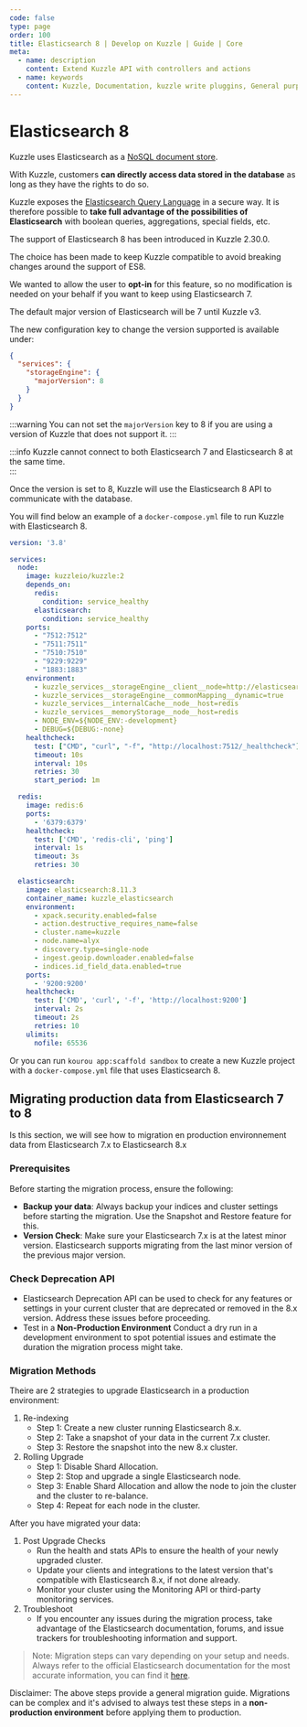 ```yaml
---
code: false
type: page
order: 100
title: Elasticsearch 8 | Develop on Kuzzle | Guide | Core
meta:
  - name: description
    content: Extend Kuzzle API with controllers and actions
  - name: keywords
    content: Kuzzle, Documentation, kuzzle write pluggins, General purpose backend, iot, backend, opensource,  API Controllers
---
```


# Elasticsearch 8

<SinceBadge version="2.30.0"/>

Kuzzle uses Elasticsearch as a [NoSQL document store](/core/2/guides/main-concepts/data-storage).

With Kuzzle, customers **can directly access data stored in the database** as long as they have the rights to do so.

Kuzzle exposes the [Elasticsearch Query Language](/core/2/guides/main-concepts/querying) in a secure way. It is therefore possible to **take full advantage of the possibilities of Elasticsearch** with boolean queries, aggregations, special fields, etc.

The support of Elasticsearch 8 has been introduced in Kuzzle 2.30.0.

The choice has been made to keep Kuzzle compatible to avoid breaking changes around the support of ES8. 

We wanted to allow the user to **opt-in** for this feature, so no modification is needed on your behalf if you want to keep using Elasticsearch 7.

The default major version of Elasticsearch will be 7 until Kuzzle v3.

The new configuration key to change the version supported is available under:  

```json
{
  "services": {
    "storageEngine": {
      "majorVersion": 8
    }
  }
}
```

:::warning
You can not set the `majorVersion` key to 8 if you are using a version of Kuzzle that does not support it. 
:::

:::info
Kuzzle cannot connect to both Elasticsearch 7 and Elasticsearch 8 at the same time.  
:::

Once the version is set to 8, Kuzzle will use the Elasticsearch 8 API to communicate with the database.

You will find below an example of a `docker-compose.yml` file to run Kuzzle with Elasticsearch 8.

```yaml
version: '3.8'

services:
  node:
    image: kuzzleio/kuzzle:2
    depends_on:
      redis:
        condition: service_healthy
      elasticsearch:
        condition: service_healthy
    ports:
      - "7512:7512"
      - "7511:7511"
      - "7510:7510"
      - "9229:9229"
      - "1883:1883"
    environment:
      - kuzzle_services__storageEngine__client__node=http://elasticsearch:9200
      - kuzzle_services__storageEngine__commonMapping__dynamic=true
      - kuzzle_services__internalCache__node__host=redis
      - kuzzle_services__memoryStorage__node__host=redis
      - NODE_ENV=${NODE_ENV:-development}
      - DEBUG=${DEBUG:-none}
    healthcheck:
      test: ["CMD", "curl", "-f", "http://localhost:7512/_healthcheck"]
      timeout: 10s
      interval: 10s
      retries: 30
      start_period: 1m

  redis:
    image: redis:6
    ports:
      - '6379:6379'
    healthcheck:
      test: ['CMD', 'redis-cli', 'ping']
      interval: 1s
      timeout: 3s
      retries: 30

  elasticsearch:
    image: elasticsearch:8.11.3
    container_name: kuzzle_elasticsearch
    environment:
      - xpack.security.enabled=false
      - action.destructive_requires_name=false
      - cluster.name=kuzzle
      - node.name=alyx
      - discovery.type=single-node
      - ingest.geoip.downloader.enabled=false
      - indices.id_field_data.enabled=true
    ports:
      - '9200:9200'
    healthcheck:
      test: ['CMD', 'curl', '-f', 'http://localhost:9200']
      interval: 2s
      timeout: 2s
      retries: 10
    ulimits:
      nofile: 65536
```

Or you can run `kourou app:scaffold sandbox` to create a new Kuzzle project with a `docker-compose.yml` file that uses Elasticsearch 8.

## Migrating production data from Elasticsearch 7 to 8

Is this section, we will see how to migration en production environnement data from Elasticsearch 7.x to Elasticsearch 8.x

### Prerequisites

Before starting the migration process, ensure the following:
* __Backup your data__: Always backup your indices and cluster settings before starting the migration. Use the Snapshot and Restore feature for this.
* __Version Check__: Make sure your Elasticsearch 7.x is at the latest minor version. Elasticsearch supports migrating from the last minor version of the previous major version.

### Check Deprecation API

* Elasticsearch Deprecation API can be used to check for any features or settings in your current cluster that are deprecated or removed in the 8.x version. Address these issues before proceeding.
* Test in a **Non-Production Environment**
Conduct a dry run in a development environment to spot potential issues and estimate the duration the migration process might take.

### Migration Methods

Theire are 2 strategies to upgrade Elasticsearch in a production environment:
1. Re-indexing
	* Step 1: Create a new cluster running Elasticsearch 8.x.
	* Step 2: Take a snapshot of your data in the current 7.x cluster.
	* Step 3: Restore the snapshot into the new 8.x cluster.
1. Rolling Upgrade
	* Step 1: Disable Shard Allocation.
	* Step 2: Stop and upgrade a single Elasticsearch node.
	* Step 3: Enable Shard Allocation and allow the node to join the cluster and the cluster to re-balance.
	* Step 4: Repeat for each node in the cluster.

After you have migrated your data:
1. Post Upgrade Checks
	* Run the health and stats APIs to ensure the health of your newly upgraded cluster.
	* Update your clients and integrations to the latest version that's compatible with Elasticsearch 8.x, if not done already.
	* Monitor your cluster using the Monitoring API or third-party monitoring services.
1. Troubleshoot
	* If you encounter any issues during the migration process, take advantage of the Elasticsearch documentation, forums, and issue trackers for troubleshooting information and support.

> Note: Migration steps can vary depending on your setup and needs. Always refer to the official Elasticsearch documentation for the most accurate information, you can find it [here](https://www.elastic.co/guide/en/elasticsearch/reference/current/setup-upgrade.html).

Disclaimer: The above steps provide a general migration guide. Migrations can be complex and it's advised to always test these steps in a **non-production environment** before applying them to production.
